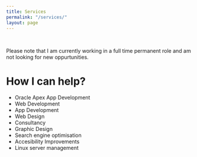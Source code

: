 ```yaml
---
title: Services
permalink: "/services/"
layout: page
---
```


<p><br>
<article class="message is-warning">
  <div class="message-body">
Please note that I am currently working in a full time permanent role and am not looking for new oppurtunities.
  </div>
</article>
</p>

<h1 class="subtitle is-3">How I can help?</h1>
<p>
<ul>
<li>Oracle Apex App Development</li>
<li>Web Development</li>
<li>App Development</li>
<li>Web Design</li>
<li>Consultancy</li>
<li>Graphic Design</li>
<li>Search engine optimisation</li>
<li>Accesibility Improvements</li>
<li>Linux server management</li>
</ul></p>